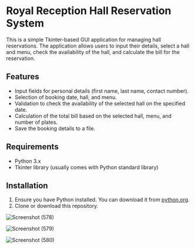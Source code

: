# Royal Reception Hall Reservation System

This is a simple Tkinter-based GUI application for managing hall reservations. The application allows users to input their details, select a hall and menu, check the availability of the hall, and calculate the bill for the reservation.

## Features

- Input fields for personal details (first name, last name, contact number).
- Selection of booking date, hall, and menu.
- Validation to check the availability of the selected hall on the specified date.
- Calculation of the total bill based on the selected hall, menu, and number of plates.
- Save the booking details to a file.

## Requirements

- Python 3.x
- Tkinter library (usually comes with Python standard library)

## Installation

1. Ensure you have Python installed. You can download it from [python.org](https://www.python.org/downloads/).
2. Clone or download this repository.

![Screenshot (578)](https://github.com/AdithyaRathnayka/Hotel-Management-System/assets/99322651/f7ce70f5-442a-4d38-b435-31cad5cb86e2)

![Screenshot (579)](https://github.com/AdithyaRathnayka/Hotel-Management-System/assets/99322651/67d8c04c-7639-4519-aa82-75b3d6c5dcb2)

![Screenshot (580)](https://github.com/AdithyaRathnayka/Hotel-Management-System/assets/99322651/d51ec475-ae97-4de3-86a7-0a3169864a5e)

